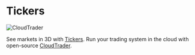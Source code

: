 # Tickers

![CloudTrader](https://cloudtrader.com/img/social/github/header.png)

See markets in 3D with [Tickers](https://tickers.com). Run your trading system in the cloud with open-source [CloudTrader](https://github.com/cloudtrading/cloudtrader).
